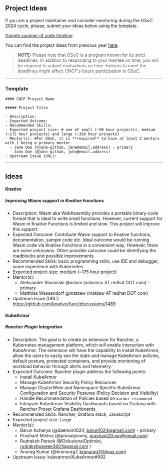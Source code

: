 ## Project Ideas

If you are a project maintainer and consider mentoring during the GSoC 2024 cycle, please, submit your ideas below using the template.

[Google summer of code timeline](https://developers.google.com/open-source/gsoc/timeline).

You can find the project ideas from previous year [here](./2023.md).

> **NOTE:** Please note that GSoC is a program known for its strict deadlines. In addition to responding to your mentee on time, you will be required to submit evaluations on time. Failures to meet the deadlines might affect CNCF's future participation in GSoC.

---

### Template

```
#### CNCF Project Name

##### Project Title

- Description:
- Expected Outcome:
- Recommended Skills:
- Expected project size: # one of small (~90 hour projects), medium (~175 hour projects) and large (~350 hour projects)
- Mentor(s): #For GSoC, it is **required** to have at least 2 mentors with 1 being a primary mentor.
  - Jane Doe (@jane-github, jane@email.address) - primary
  - John Doe (@john-github, john@email.address)
- Upstream Issue (URL):
```

---

## Ideas

#### Knative

##### Improving Wasm support in Knative Functions

- Description: Wasm aka WebAssembly provides a portable binary-code format that is ideal to write small functions. However, current support for Wasm in Knative Functions is limited and slow. This project will improve this support.
- Expected Outcome: Contribute Wasm support to Knative functions, documentation, sample code etc. Ideal outcome would be running Wasm code via Knative Functions in a convenient way. However, there are some unknowns. Other possible outcome could be identifying the roadblocks and possible improvements
- Recommended Skills: basic programming skills, use IDE and debugger, some experience with Kubernetes
- Expected project size: medium (~175 hour project)
- Mentor(s):
  - Aleksander Slominski @aslom (aslomins AT redhat DOT com)  - primary
  - Matthias Wessendorf @matzew (matzew AT redhat DOT com)
- Upstream Issue (URL): https://github.com/knative/func/discussions/1489

#### KubeArmor

##### Rancher Plugin Integration

- Description: The goal is to create an extension for Rancher, a Kubernetes management platform, which will enable interaction with KubeArmor. The extension will have the capability to install KubeArmor, allow the users to easily see the state and manage KubeArmor policies, default posture, protected containers, and provide monitoring of workload behavior through alerts and telemetry.
- Expected Outcome: Rancher plugin address the following points:
  - Install KubeArmor
  - Manage KubeArmor Security Policy Resources
  - Manage ClusterWide and Namespace Specific KubeArmor Configuration and Security Postures (Policy Decision and Visibility)
  - Handle Recommendation of Policies based on `karmor recommend`
  - Integrate KubeArmor Visibility Dashboards based on Grafana with Rancher Preset Grafana Dashboards
- Recommended Skills: Rancher, Grafana stack, Javascript
- Expected project size: Large
- Mentor(s):
  - Barun Acharya (@daemon1024, barun1024@gmail.com) - primary
  - Prashant Mishra (@primalpimmy, prashant20.pm@gmail.com)
  - Rudraksh Pareek (@DelusionalOptimist, rudrakshpareek3601@gmail.com )
  - Anurag Kumar (@kranurag7, kranurag7@linux.com)
- Upstream Issue: kubearmor/KubeArmor#992


